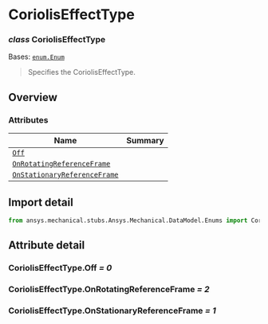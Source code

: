 <a id="corioliseffecttype"></a>

# CoriolisEffectType

<a id="CoriolisEffectType"></a>

### *class* CoriolisEffectType

Bases: [`enum.Enum`](https://docs.python.org/3/library/enum.html#enum.Enum)

> Specifies the CoriolisEffectType.

> <!-- !! processed by numpydoc !! -->

<a id="overview"></a>

## Overview

### Attributes

| Name | Summary |
|--------------------------------------------------------------------------------|----|
| [`Off`](#CoriolisEffectType.Off)                                               |    |
| [`OnRotatingReferenceFrame`](#CoriolisEffectType.OnRotatingReferenceFrame)     |    |
| [`OnStationaryReferenceFrame`](#CoriolisEffectType.OnStationaryReferenceFrame) |    |

<a id="import-detail"></a>

## Import detail

```python
from ansys.mechanical.stubs.Ansys.Mechanical.DataModel.Enums import CoriolisEffectType
```

<a id="attribute-detail"></a>

## Attribute detail

<a id="CoriolisEffectType.Off"></a>

### CoriolisEffectType.Off *= 0*

<a id="CoriolisEffectType.OnRotatingReferenceFrame"></a>

### CoriolisEffectType.OnRotatingReferenceFrame *= 2*

<a id="CoriolisEffectType.OnStationaryReferenceFrame"></a>

### CoriolisEffectType.OnStationaryReferenceFrame *= 1*
